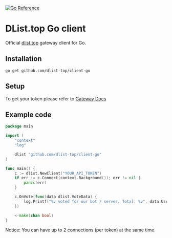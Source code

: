 [![Go Reference](https://pkg.go.dev/badge/github.com/dlist-top/client-go.svg)](https://pkg.go.dev/github.com/dlist-top/client-go)

# DList.top Go client

Official [dlist.top](https://dlist.top) gateway client for Go.

## Installation

`go get github.com/dlist-top/client-go`

## Setup

To get your token please refer to [Gateway Docs](https://github.com/dlist-top/docs/wiki/Gateway)

## Example code

```go
package main

import (
	"context"
	"log"

	dlist "github.com/dlist-top/client-go"
)

func main() {
	c := dlist.NewClient("YOUR_API_TOKEN")
	if err := c.Connect(context.Background()); err != nil {
		panic(err)
	}

	c.OnVote(func(data dlist.VoteData) {
		log.Printf("%v voted for our bot / server. Total: %v", data.UserID, data.TotalVotes)
	})

	<-make(chan bool)
}

```

Notice: You can have up to 2 connections (per token) at the same time.
